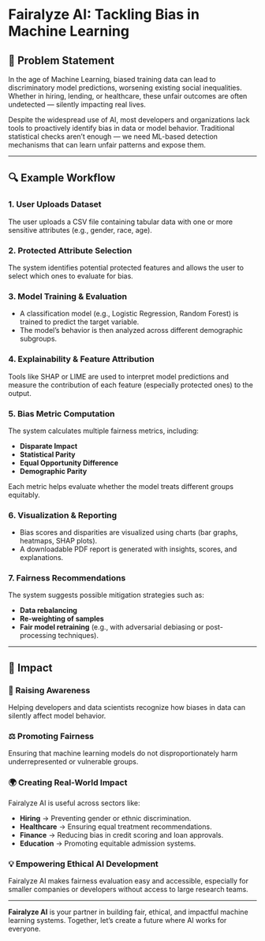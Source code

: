 # Fairalyze AI: Tackling Bias in Machine Learning  

## 🧩 Problem Statement  
In the age of Machine Learning, biased training data can lead to discriminatory model predictions, worsening existing social inequalities. Whether in hiring, lending, or healthcare, these unfair outcomes are often undetected — silently impacting real lives.  

Despite the widespread use of AI, most developers and organizations lack tools to proactively identify bias in data or model behavior. Traditional statistical checks aren’t enough — we need ML-based detection mechanisms that can learn unfair patterns and expose them.  

---

## 🔍 Example Workflow  

### 1. User Uploads Dataset  
The user uploads a CSV file containing tabular data with one or more sensitive attributes (e.g., gender, race, age).  

### 2. Protected Attribute Selection  
The system identifies potential protected features and allows the user to select which ones to evaluate for bias.  

### 3. Model Training & Evaluation  
- A classification model (e.g., Logistic Regression, Random Forest) is trained to predict the target variable.  
- The model’s behavior is then analyzed across different demographic subgroups.  

### 4. Explainability & Feature Attribution  
Tools like SHAP or LIME are used to interpret model predictions and measure the contribution of each feature (especially protected ones) to the output.  

### 5. Bias Metric Computation  
The system calculates multiple fairness metrics, including:  
- **Disparate Impact**  
- **Statistical Parity**  
- **Equal Opportunity Difference**  
- **Demographic Parity**  

Each metric helps evaluate whether the model treats different groups equitably.  

### 6. Visualization & Reporting  
- Bias scores and disparities are visualized using charts (bar graphs, heatmaps, SHAP plots).  
- A downloadable PDF report is generated with insights, scores, and explanations.  

### 7. Fairness Recommendations  
The system suggests possible mitigation strategies such as:  
- **Data rebalancing**  
- **Re-weighting of samples**  
- **Fair model retraining** (e.g., with adversarial debiasing or post-processing techniques).  

---

## 🎯 Impact  

### 🧠 Raising Awareness  
Helping developers and data scientists recognize how biases in data can silently affect model behavior.  

### ⚖️ Promoting Fairness  
Ensuring that machine learning models do not disproportionately harm underrepresented or vulnerable groups.  

### 🌍 Creating Real-World Impact  
Fairalyze AI is useful across sectors like:  
- **Hiring** → Preventing gender or ethnic discrimination.  
- **Healthcare** → Ensuring equal treatment recommendations.  
- **Finance** → Reducing bias in credit scoring and loan approvals.  
- **Education** → Promoting equitable admission systems.  

### 💡 Empowering Ethical AI Development  
Fairalyze AI makes fairness evaluation easy and accessible, especially for smaller companies or developers without access to large research teams.  

---  
**Fairalyze AI** is your partner in building fair, ethical, and impactful machine learning systems. Together, let’s create a future where AI works for everyone.  
